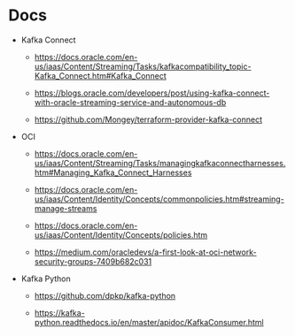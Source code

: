 # Docs

- Kafka Connect

  - <https://docs.oracle.com/en-us/iaas/Content/Streaming/Tasks/kafkacompatibility_topic-Kafka_Connect.htm#Kafka_Connect>

  - <https://blogs.oracle.com/developers/post/using-kafka-connect-with-oracle-streaming-service-and-autonomous-db>

  - <https://github.com/Mongey/terraform-provider-kafka-connect>

- OCI

  - <https://docs.oracle.com/en-us/iaas/Content/Streaming/Tasks/managingkafkaconnectharnesses.htm#Managing_Kafka_Connect_Harnesses>

  - <https://docs.oracle.com/en-us/iaas/Content/Identity/Concepts/commonpolicies.htm#streaming-manage-streams>

  - <https://docs.oracle.com/en-us/iaas/Content/Identity/Concepts/policies.htm>

  - <https://medium.com/oracledevs/a-first-look-at-oci-network-security-groups-7409b682c031>

- Kafka Python

  - <https://github.com/dpkp/kafka-python>

  - <https://kafka-python.readthedocs.io/en/master/apidoc/KafkaConsumer.html>
